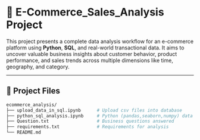 # 🛒 E-Commerce_Sales_Analysis Project

This project presents a complete data analysis workflow for an e-commerce platform using **Python**, **SQL**, and real-world transactional data. It aims to uncover valuable business insights about customer behavior, product performance, and sales trends across multiple dimensions like time, geography, and category.

---

## 📁 Project Files

```bash
ecommerce_analysis/
├── upload_data_in_sql.ipynb      # Upload csv files into database
├── python_sql_analysis.ipynb     # Python (pandas,seaborn,numpy) data exploration and visuals
├── Question.txt                  # Business questions answered
├── requirements.txt              # Requirements for analysis
└── README.md
